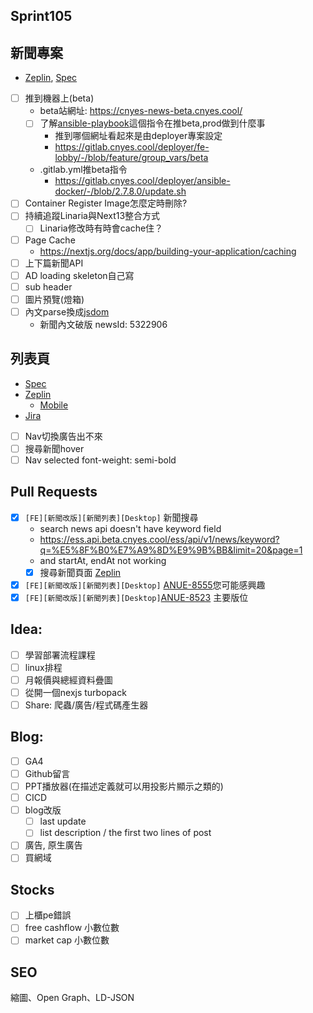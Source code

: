 ## Sprint105

## 新聞專案
* [Zeplin](https://app.zeplin.io/project/576287bda89e8aa7045cfba5/screen/64ad0cdf411565216532362a), [Spec](https://cnyesrd.atlassian.net/wiki/spaces/PS/pages/2153709569)
* [ ] 推到機器上(beta)
	* beta站網址: https://cnyes-news-beta.cnyes.cool/
	* [ ] 了解[ansible-playbook](https://gitlab.cnyes.cool/deployer/ansible-docker/-/blob/2.7.8.0/update.sh)這個指令在推beta,prod做到什麼事
		* 推到哪個網址看起來是由deployer專案設定
		* https://gitlab.cnyes.cool/deployer/fe-lobby/-/blob/feature/group_vars/beta
	* .gitlab.yml推beta指令
		* https://gitlab.cnyes.cool/deployer/ansible-docker/-/blob/2.7.8.0/update.sh
* [ ] Container Register Image怎麼定時刪除?
* [ ] 持續追蹤Linaria與Next13整合方式
	* [ ] Linaria修改時有時會cache住？
 * [ ] Page Cache
	 * https://nextjs.org/docs/app/building-your-application/caching
* [ ] 上下篇新聞API
* [ ] AD loading skeleton自己寫
* [ ] sub header
* [ ] 圖片預覽(燈箱)
* [ ] 內文parse換成[jsdom](https://www.npmjs.com/package/jsdom)
	* 新聞內文破版 newsId:   5322906  

## 列表頁
* [Spec](https://cnyesrd.atlassian.net/wiki/spaces/PS/pages/2143387649)
* [Zeplin](https://app.zeplin.io/project/576287bda89e8aa7045cfba5/screen/64bf3d5ab80488509d649a7e)
	* [Mobile](https://app.zeplin.io/project/576287bda89e8aa7045cfba5/screen/64d0b64c955b232302230055)
 * [Jira](https://cnyesrd.atlassian.net/browse/ANUE-8330)
* [ ] Nav切換廣告出不來
* [ ] 搜尋新聞hover
* [ ] Nav selected font-weight: semi-bold

##  Pull Requests
* [x] `[FE][新聞改版][新聞列表][Desktop]` 新聞搜尋
	* search news api doesn't have keyword field
	* https://ess.api.beta.cnyes.cool/ess/api/v1/news/keyword?q=%E5%8F%B0%E7%A9%8D%E9%9B%BB&limit=20&page=1
	* and startAt, endAt not working
	* [x] 搜尋新聞頁面 [Zeplin](https://app.zeplin.io/project/576287bda89e8aa7045cfba5/screen/64bf3d510dbb4150e7aaa9dd)
* [x] `[FE][新聞改版][新聞列表][Desktop]` [ANUE-8555](https://cnyesrd.atlassian.net/browse/ANUE-8555)您可能感興趣
* [x] `[FE][新聞改版][新聞列表][Desktop]`[ANUE-8523](https://cnyesrd.atlassian.net/browse/ANUE-8523) 主要版位

## Idea:
* [ ] 學習部署流程課程
* [ ] linux排程
* [ ] 月報價與總經資料疊圖
* [ ] 從開一個nexjs turbopack
* [ ] Share: 爬蟲/廣告/程式碼產生器

## Blog: 
* [ ] GA4
* [ ] Github留言
* [ ] PPT播放器(在描述定義就可以用投影片顯示之類的)
* [ ] CICD
* [ ] blog改版
	* [ ] last update
	* [ ] list description / the first two lines of post
* [ ] 廣告, 原生廣告
* [ ] 買網域

## Stocks
* [ ] 上櫃pe錯誤
* [ ] free cashflow 小數位數
* [ ] market cap 小數位數

## SEO
縮圖、Open Graph、LD-JSON
